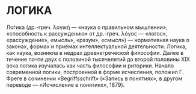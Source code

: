 # ЛОГИКА
Ло́гика (др.-греч. λογική — «наука о правильном мышлении», «способность к рассуждению» от др.-греч. λόγος — «логос», «рассуждение», «мысль», «разум», «смысл») — нормативная наука о законах, формах и приёмах интеллектуальной деятельности.
Логика, как наука, возникла в недрах древнегреческой философии. Далее в течение почти двух с половиной тысячелетий до второй половины XIX века логика изучалась как часть философии и риторики. Начало современной логики, построенной в форме исчисления, положил Г. Фреге в сочинении «Begriffsschrift» («Запись в понятиях», в другом переводе — «Исчисление в понятиях», 1879).
